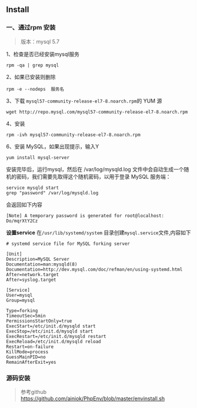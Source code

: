 ## Install

### 一、通过rpm 安装
>  版本：mysql 5.7

1、检查是否已经安装mysql服务

`rpm -qa | grep mysql `

2、如果已安装则删除 

`rpm -e --nodeps  服务名 `

3、下载 `mysql57-community-release-el7-8.noarch.rpm`的 YUM 源

`wget http://repo.mysql.com/mysql57-community-release-el7-8.noarch.rpm`

4、安装

`rpm -ivh mysql57-community-release-el7-8.noarch.rpm`

6、安装 MySQL，如果出现提示，输入Y

`yum install mysql-server`

安装完毕后，运行mysql，然后在  /var/log/mysqld.log 文件中会自动生成一个随机的密码，我们需要先取得这个随机密码，以用于登录 MySQL 服务端：


```
service mysqld start
grep "password" /var/log/mysqld.log
```

会返回如下内容

`[Note] A temporary password is generated for root@localhost: Do/mqrXtY2Cz`

**设置service**
在`/usr/lib/systemd/system` 目录创建`mysql.service`文件,内容如下
```
# systemd service file for MySQL forking server

[Unit]
Description=MySQL Server
Documentation=man:mysqld(8)
Documentation=http://dev.mysql.com/doc/refman/en/using-systemd.html
After=network.target
After=syslog.target

[Service]
User=mysql
Group=mysql

Type=forking
TimeoutSec=5min
PermissionsStartOnly=true
ExecStart=/etc/init.d/mysqld start
ExecStop=/etc/init.d/mysqld start
ExecRestart=/etc/init.d/mysqld restart
ExecReload=/etc/init.d/mysqld reload
Restart=on-failure
KillMode=process
GuessMainPID=no
RemainAfterExit=yes
```


### 源码安装

> 参考github  https://github.com/ainiok/PhpEnv/blob/master/envinstall.sh